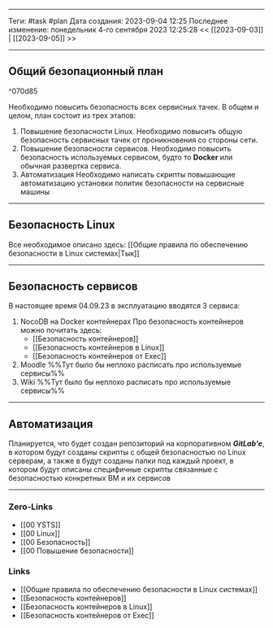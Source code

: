 ___
Теги: #task #plan 
Дата создания: 2023-09-04 12:25 
Последнее изменение: понедельник 4-го сентября 2023 12:25:28
<< [[2023-09-03]] | [[2023-09-05]] >> 
___
## Общий безопационный план

^070d85

Необходимо повысить безопасность всех сервисных тачек. В общем и целом, план состоит из трех этапов:
1. Повышение безопасности Linux.
	Необходимо повысить общую безопасность сервисных тачек от проникновения со стороны сети.
2. Повышение безопасности сервисов.
	Необходимо повысить безопасность используемых сервисом, будто то **Docker** или обычная развертка сервиса.
3. Автоматизация
	Необходимо написать скрипты повышающие автоматизацию установки политик безопасности на сервисные машины

___
## Безопасность Linux

Все необходимое описано здесь: [[Общие правила по обеспечению безопасности в Linux системах|Тык]]

___
## Безопасность сервисов

В настоящее время 04.09.23 в эксплуатацию вводятся 3 сервиса:
1. NocoDB на Docker контейнерах
	Про безопасность контейнеров можно почитать здесь:
	- [[Безопасность контейнеров]]
	- [[Безопасность контейнеров в Linux]]
	- [[Безопасность контейнеров от Exec]]
2. Moodle 
	%%Тут было бы неплохо расписать про используемые сервисы%%
3. Wiki
	%%Тут было бы неплохо расписать про используемые сервисы%%

___

## Автоматизация

Планируется, что будет создан репозиторий на корпоративном ***GitLab'e***, в котором будут созданы скрипты с общей безопасностью по Linux серверам, а также в будут созданы папки под каждый проект, в котором будут описаны специфичные скрипты связанные с безопасностью конкретных ВМ и их сервисов

---
### Zero-Links
- [[00 YSTS]]
- [[00 Linux]]
- [[00 Безопасность]]
- [[00 Повышение безопасности]]

### Links
- [[Общие правила по обеспечению безопасности в Linux системах]]
- [[Безопасность контейнеров]]
- [[Безопасность контейнеров в Linux]]
- [[Безопасность контейнеров от Exec]]
